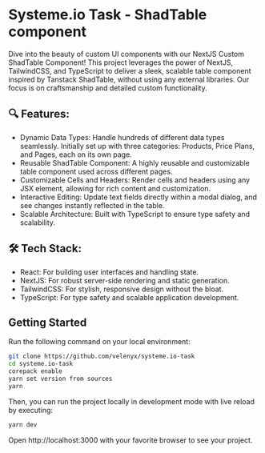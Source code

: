 # Systeme.io Task - ShadTable component

Dive into the beauty of custom UI components with our NextJS Custom ShadTable Component! This project leverages the power of NextJS, TailwindCSS, and TypeScript to deliver a sleek, scalable table component inspired by Tanstack ShadTable, without using any external libraries. Our focus is on craftsmanship and detailed custom functionality.

## 🔍 Features:

- Dynamic Data Types: Handle hundreds of different data types seamlessly. Initially set up with three categories: Products, Price Plans, and Pages, each on its own page.
- Reusable ShadTable Component: A highly reusable and customizable table component used across different pages.
- Customizable Cells and Headers: Render cells and headers using any JSX element, allowing for rich content and customization.
- Interactive Editing: Update text fields directly within a modal dialog, and see changes instantly reflected in the table.
- Scalable Architecture: Built with TypeScript to ensure type safety and scalability.

## 🛠 Tech Stack:

- React: For building user interfaces and handling state.
- NextJS: For robust server-side rendering and static generation.
- TailwindCSS: For stylish, responsive design without the bloat.
- TypeScript: For type safety and scalable application development.

## Getting Started

Run the following command on your local environment:

```bash
git clone https://github.com/velenyx/systeme.io-task
cd systeme.io-task
corepack enable
yarn set version from sources
yarn
```

Then, you can run the project locally in development mode with live reload by executing:

```bash
yarn dev
```

Open http://localhost:3000 with your favorite browser to see your project.
